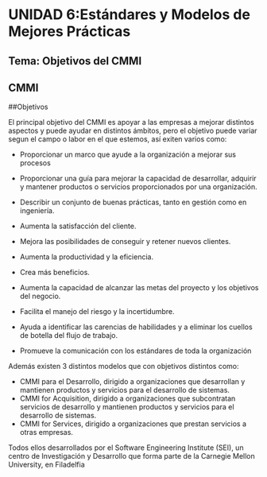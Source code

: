 # **UNIDAD 6:Estándares y Modelos de Mejores Prácticas**
## **Tema: Objetivos del CMMI**
## CMMI

##Objetivos

El principal objetivo del CMMI es apoyar a las empresas a mejorar distintos aspectos y puede ayudar en distintos ámbitos, pero el objetivo puede variar segun el campo o labor en el que estemos, así exiten varios como:

- Proporcionar un marco que ayude a la organización a mejorar sus procesos
- Proporcionar una guía para mejorar la capacidad de desarrollar, adquirir y mantener productos o servicios proporcionados por una organización.
- Describir un conjunto de buenas prácticas, tanto en gestión como en ingeniería.

- Aumenta la satisfacción del cliente.
- Mejora las posibilidades de conseguir y retener nuevos clientes.
- Aumenta la productividad y la eficiencia.  
- Crea más beneficios.  
- Aumenta la capacidad de alcanzar las metas del proyecto y los objetivos del negocio.
- Facilita el manejo del riesgo y la incertidumbre.  
- Ayuda a identificar las carencias de habilidades y a eliminar los cuellos de botella del flujo de trabajo.  
- Promueve la comunicación con los estándares de toda la organización

Además existen 3 distintos modelos que con objetivos distintos como:

- CMMI para el Desarrollo, dirigido a organizaciones que desarrollan y mantienen productos y servicios para el desarrollo de sistemas.
- CMMI for Acquisition, dirigido a organizaciones que subcontratan servicios de desarrollo y mantienen productos y servicios para el desarrollo de sistemas.
- CMMI for Services, dirigido a organizaciones que prestan servicios a otras empresas.

Todos ellos desarrollados por el Software Engineering Institute (SEI), un centro de Investigación y Desarrollo que forma parte de la Carnegie Mellon University, en Filadelfia